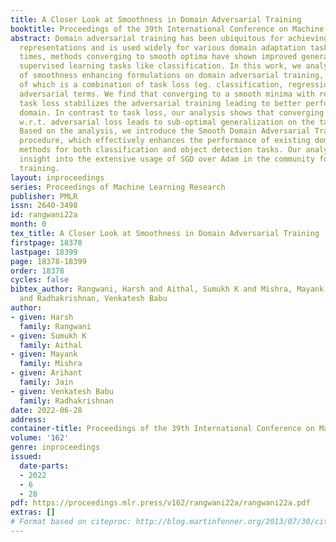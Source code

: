 ```yaml
---
title: A Closer Look at Smoothness in Domain Adversarial Training
booktitle: Proceedings of the 39th International Conference on Machine Learning
abstract: Domain adversarial training has been ubiquitous for achieving invariant
  representations and is used widely for various domain adaptation tasks. In recent
  times, methods converging to smooth optima have shown improved generalization for
  supervised learning tasks like classification. In this work, we analyze the effect
  of smoothness enhancing formulations on domain adversarial training, the objective
  of which is a combination of task loss (eg. classification, regression etc.) and
  adversarial terms. We find that converging to a smooth minima with respect to (w.r.t.)
  task loss stabilizes the adversarial training leading to better performance on target
  domain. In contrast to task loss, our analysis shows that converging to smooth minima
  w.r.t. adversarial loss leads to sub-optimal generalization on the target domain.
  Based on the analysis, we introduce the Smooth Domain Adversarial Training (SDAT)
  procedure, which effectively enhances the performance of existing domain adversarial
  methods for both classification and object detection tasks. Our analysis also provides
  insight into the extensive usage of SGD over Adam in the community for domain adversarial
  training.
layout: inproceedings
series: Proceedings of Machine Learning Research
publisher: PMLR
issn: 2640-3498
id: rangwani22a
month: 0
tex_title: A Closer Look at Smoothness in Domain Adversarial Training
firstpage: 18378
lastpage: 18399
page: 18378-18399
order: 18378
cycles: false
bibtex_author: Rangwani, Harsh and Aithal, Sumukh K and Mishra, Mayank and Jain, Arihant
  and Radhakrishnan, Venkatesh Babu
author:
- given: Harsh
  family: Rangwani
- given: Sumukh K
  family: Aithal
- given: Mayank
  family: Mishra
- given: Arihant
  family: Jain
- given: Venkatesh Babu
  family: Radhakrishnan
date: 2022-06-28
address:
container-title: Proceedings of the 39th International Conference on Machine Learning
volume: '162'
genre: inproceedings
issued:
  date-parts:
  - 2022
  - 6
  - 28
pdf: https://proceedings.mlr.press/v162/rangwani22a/rangwani22a.pdf
extras: []
# Format based on citeproc: http://blog.martinfenner.org/2013/07/30/citeproc-yaml-for-bibliographies/
---
```

